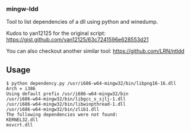 ### mingw-ldd

Tool to list dependencies of a dll using python and winedump.

Kudos to yan12125 for the original script:
https://gist.github.com/yan12125/63c7241596e628553d21

You can also checkout another similar tool:
https://github.com/LRN/ntldd

## Usage

    $ python dependency.py /usr/i686-w64-mingw32/bin/libpng16-16.dll
    Arch = i386
    Using default prefix /usr/i686-w64-mingw32/bin
    /usr/i686-w64-mingw32/bin/libgcc_s_sjlj-1.dll
    /usr/i686-w64-mingw32/bin/libwinpthread-1.dll
    /usr/i686-w64-mingw32/bin/zlib1.dll
    The following dependencies were not found:
    KERNEL32.dll
    msvcrt.dll
